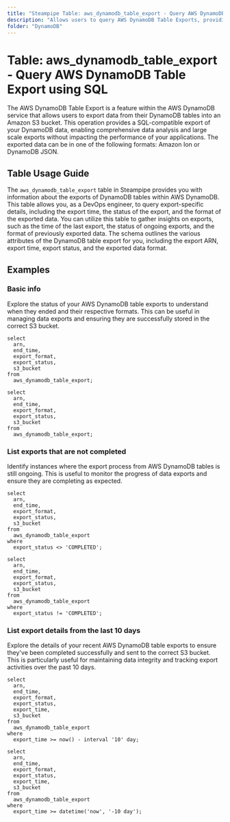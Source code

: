 ```yaml
---
title: "Steampipe Table: aws_dynamodb_table_export - Query AWS DynamoDB Table Export using SQL"
description: "Allows users to query AWS DynamoDB Table Exports, providing detailed information on the exports of DynamoDB tables including the export time, status, and the exported data format."
folder: "DynamoDB"
---
```


# Table: aws_dynamodb_table_export - Query AWS DynamoDB Table Export using SQL

The AWS DynamoDB Table Export is a feature within the AWS DynamoDB service that allows users to export data from their DynamoDB tables into an Amazon S3 bucket. This operation provides a SQL-compatible export of your DynamoDB data, enabling comprehensive data analysis and large scale exports without impacting the performance of your applications. The exported data can be in one of the following formats: Amazon Ion or DynamoDB JSON.

## Table Usage Guide

The `aws_dynamodb_table_export` table in Steampipe provides you with information about the exports of DynamoDB tables within AWS DynamoDB. This table allows you, as a DevOps engineer, to query export-specific details, including the export time, the status of the export, and the format of the exported data. You can utilize this table to gather insights on exports, such as the time of the last export, the status of ongoing exports, and the format of previously exported data. The schema outlines the various attributes of the DynamoDB table export for you, including the export ARN, export time, export status, and the exported data format.

## Examples

### Basic info
Explore the status of your AWS DynamoDB table exports to understand when they ended and their respective formats. This can be useful in managing data exports and ensuring they are successfully stored in the correct S3 bucket.

```sql+postgres
select
  arn,
  end_time,
  export_format,
  export_status,
  s3_bucket
from
  aws_dynamodb_table_export;
```

```sql+sqlite
select
  arn,
  end_time,
  export_format,
  export_status,
  s3_bucket
from
  aws_dynamodb_table_export;
```

### List exports that are not completed
Identify instances where the export process from AWS DynamoDB tables is still ongoing. This is useful to monitor the progress of data exports and ensure they are completing as expected.

```sql+postgres
select
  arn,
  end_time,
  export_format,
  export_status,
  s3_bucket
from
  aws_dynamodb_table_export
where
  export_status <> 'COMPLETED';
```

```sql+sqlite
select
  arn,
  end_time,
  export_format,
  export_status,
  s3_bucket
from
  aws_dynamodb_table_export
where
  export_status != 'COMPLETED';
```

### List export details from the last 10 days
Explore the details of your recent AWS DynamoDB table exports to ensure they've been completed successfully and sent to the correct S3 bucket. This is particularly useful for maintaining data integrity and tracking export activities over the past 10 days.

```sql+postgres
select
  arn,
  end_time,
  export_format,
  export_status,
  export_time,
  s3_bucket
from
  aws_dynamodb_table_export
where
  export_time >= now() - interval '10' day;
```

```sql+sqlite
select
  arn,
  end_time,
  export_format,
  export_status,
  export_time,
  s3_bucket
from
  aws_dynamodb_table_export
where
  export_time >= datetime('now', '-10 day');
```